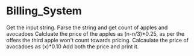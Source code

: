 # Billing_System
Get the input string.
Parse the string and get count of apples and avocadoes
Calcluate the price of the apples as (n-n/3)*0.25, as per the offers the third apple won't count towards pricing.
Calcaulate the price of avocadoes as (x)*0.10
Add both the price and print it.

